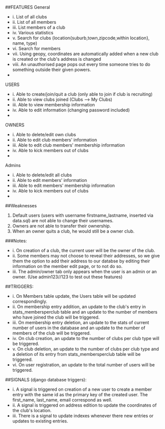 ##FEATURES
General
* i. List of all clubs
* ii. List of all members
* iii. List members of a club
* iv. Various statistics 
* v. Search for clubs (location{suburb,town,zipcode,within location}, name, type)
* vi. Search for members
* vii. Using geopy, coordinates are automatically added when a new club is created or the club's address is changed
* viii. An unauthorised page pops out every time someone tries to do something outside their given powers.
* 
USERS
* i. Able to create/join/quit a club (only able to join if club is recruiting)
* ii. Able to view clubs joined (Clubs --> My Clubs)
* iii. Able to view membership information
* iv. Able to edit information (changing password included)
* 
OWNERS
* i. Able to delete/edit own clubs
* ii. Able to edit club members' information
* iii. Able to edit club members' membership information
* iv. Able to kick members out of clubs
*
Admins
* i. Able to delete/edit all clubs
* ii. Able to edit members' information
* iii. Able to edit members' membership information
* iv. Able to kick members out of clubs
*

##Weaknesses
1. Default users (users with username firstname_lastname, inserted via data.sql) are not able to change their usernames.
2. Owners are not able to transfer their ownership.
3. When an owner quits a club, he would still be a owner club.

###Notes:
* i. On creation of a club, the current user will be the owner of the club.
* ii. Some members may not choose to reveal their addresses, so we give them the option to add their address to our databse by editing their information on the member edit page, or to not do so.
* iii. The admin/owner tab only appears when the user is an admin or an owner. (Use admin123//123 to test out these features)

##TRIGGERS:
* i. On Members table update, the Users table will be updated correspondingly.
* ii. On membership entry addition, an update to the club's entry in stats_membersperclub table and an update to the number of members who have joined the club will be triggered.
* iii. On membership entry deletion, an update to the stats of current number of users in the database and an update to the number of members of the club will be triggered.
* iv. On club creation, an update to the number of clubs per club type will be triggered.
* v. On club deletion, an update to the number of clubs per club type and a deletion of its entry from stats_membersperclub table will be triggered.
* vi. On user registration, an update to the total number of users will be triggered.

##SIGNALS (django database triggers):
* i. A signal is triggered on creation of a new user to create a member entry with the same id as the primary key of the created user. The first_name, last_name, email correspond as well.
* ii. A signal is triggered on address edition to update the coordinates of the club's location.
* iii. There is a signal to update indexes whenever there new entries or updates to existing entries.

